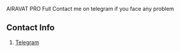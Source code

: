 AIRAVAT PRO Full Contact me on telegram if you face any problem

## Contact Info 
 1. [Telegram](https://t.me/Dx_17)

